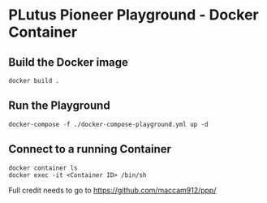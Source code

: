 # PLutus Pioneer Playground - Docker Container

## Build the Docker image

```
docker build .
```

## Run the Playground

```
docker-compose -f ./docker-compose-playground.yml up -d
```
## Connect to a running Container


```
docker container ls
docker exec -it <Container ID> /bin/sh 
```

Full credit needs to go to <https://github.com/maccam912/ppp/>
